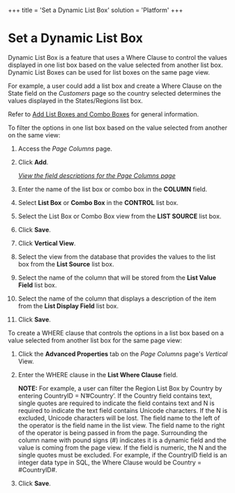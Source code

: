 +++
title = 'Set a Dynamic List Box'
solution = 'Platform'
+++

# Set a Dynamic List Box

Dynamic List Box is a feature that uses a Where Clause to control the
values displayed in one list box based on the value selected from
another list box. Dynamic List Boxes can be used for list boxes on the
same page view.

For example, a user could add a list box and create a Where Clause on
the State field on the *Customers* page so the country selected
determines the values displayed in the States/Regions list box.

Refer to [Add List Boxes and Combo
Boxes](Add_List_Boxes_and_Combo_Boxes) for general information.

To filter the options in one list box based on the value selected from
another on the same view:

1.  <span id="Column Properties Navigation" class="popUpLink">Access the
    *Page Columns* page</span>.

2.  Click **Add**.
    
    *[View the field descriptions for the Page Columns
    page](../Sys_Admin/Page_Desc/Page_Columns_H)*

3.  Enter the name of the list box or combo box in the **COLUMN** field.

4.  Select **List Box** or **Combo Box** in the **CONTROL** list box.

5.  Select the List Box or Combo Box view from the **LIST SOURCE** list
    box.

6.  Click **Save**.

7.  Click **Vertical View**.

8.  Select the view from the database that provides the values to the
    list box from the **List Source** list box.

9.  Select the name of the column that will be stored from the **List
    Value Field** list box.

10. Select the name of the column that displays a description of the
    item from the **List Display Field** list box.

11. Click **Save**.

To create a WHERE clause that controls the options in a list box based
on a value selected from another list box for the same page view:

1.  Click the **Advanced Properties** tab on the *Page Columns* page's
    *Vertical* View.

2.  Enter the WHERE clause in the **List Where Clause** field.
    
    **NOTE:** For example, a user can filter the Region List Box by
    Country by entering CountryID = N’\#Country’. If the Country field
    contains text, single quotes are required to indicate the field
    contains text and N is required to indicate the text field contains
    Unicode characters. If the N is excluded, Unicode characters will be
    lost. The field name to the left of the operator is the field name
    in the list view. The field name to the right of the operator is
    being passed in from the page. Surrounding the column name with
    pound signs (\#) indicates it is a dynamic field and the value is
    coming from the page view. If the field is numeric, the N and the
    single quotes must be excluded. For example, if the CountryID field
    is an integer data type in SQL, the Where Clause would be Country =
    \#CountryID\#.

3.  Click **Save**.
